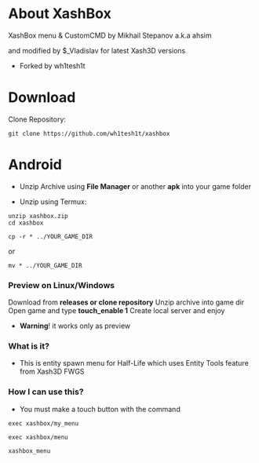 # About XashBox

XashBox menu & CustomCMD by Mikhail Stepanov a.k.a ahsim

and modified by $_Vladislav for latest Xash3D versions

- Forked by wh1tesh1t


# Download

Clone Repository:
```
git clone https://github.com/wh1tesh1t/xashbox
```

# Android
- Unzip Archive using **File Manager** or another **apk** into your game folder

- Unzip using Termux:
```
unzip xashbox.zip
cd xashbox
```
```
cp -r * ../YOUR_GAME_DIR
```
or
```
mv * ../YOUR_GAME_DIR
```

### Preview on Linux/Windows
Download from **releases or clone repository**
Unzip archive into game dir
Open game and type **touch_enable 1**
Create local server and enjoy
- **Warning**! it works only as preview

### What is it?

- This is entity spawn menu for Half-Life which uses Entity Tools feature from Xash3D FWGS


### How I can use this?

- You must make a touch button with the command

```
exec xashbox/my_menu
```
```
exec xashbox/menu
```
```
xashbox_menu
```

